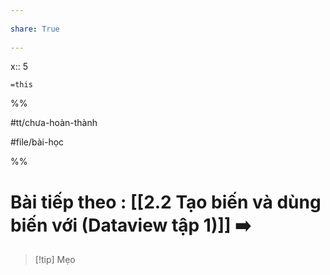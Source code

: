 ---  
share: True  
---  
x:: 5  
  
`=this`  
%%  
#tt/chưa-hoàn-thành  
#file/bài-học  
%%  
# Bài tiếp theo : [[2.2 Tạo biến và dùng biến với (Dataview tập 1)]] ➡️  
  
> [!tip] Mẹo  
